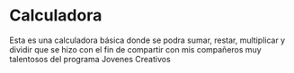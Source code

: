 # Calculadora

Esta es una calculadora básica donde se podra sumar, restar, multiplicar y dividir que se hizo con el fin de compartir con mis compañeros muy talentosos del programa Jovenes Creativos 
